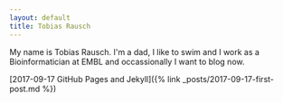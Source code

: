 ```yaml
---
layout: default
title: Tobias Rausch
---
```


My name is Tobias Rausch. I'm a dad, I like to swim and I work as a Bioinformatician at EMBL and occassionally I want to blog now. 

[2017-09-17 GitHub Pages and Jekyll]({% link _posts/2017-09-17-first-post.md %})

